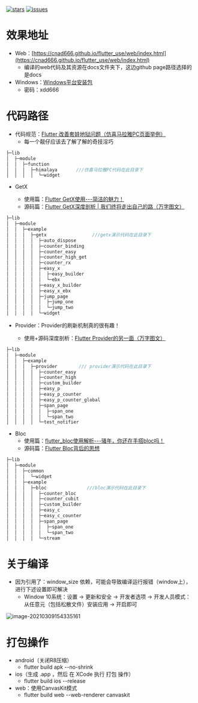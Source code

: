 [![stars](https://img.shields.io/github/stars/CNAD666/flutter_use?logo=github)](https://github.com/CNAD666/flutter_use) [![issues](https://img.shields.io/github/issues/CNAD666/flutter_use?logo=github)](https://github.com/CNAD666/flutter_use/issues)

# 效果地址

- Web：[https://cnad666.github.io/flutter_use/web/index.html](https://cnad666.github.io/flutter_use/web/index.html)
  - 编译的web代码及其资源在docs文件夹下，这边github page路径选择的是docs
- Windows：[Windows平台安装包](https://wwa.lanzoui.com/b099z6w6d)
  - 密码：xdd666

# 代码路径

- 代码规范：[Flutter 改善套娃地狱问题（仿喜马拉雅PC页面举例）](https://juejin.cn/post/6939774499399139336)
  - 每一个靓仔应该去了解了解的奇技淫巧

```dart
├─lib
│  ├─module
│  │  ├─function
│  │  │  ├─himalaya       ///仿喜马拉雅PC代码在此目录下
│  │  │  │  └─widget
```

- GetX

  - 使用篇：[Flutter GetX使用---简洁的魅力！](https://juejin.cn/post/6924104248275763208)
  - 源码篇：[Flutter GetX深度剖析 | 我们终将走出自己的路（万字图文）](https://juejin.cn/post/6984593635681517582)

```dart
├─lib
│  ├─module
│  │  ├─example
│  │  │  ├─getx                 ///getx演示代码在此目录下
│  │  │  │  ├─auto_dispose
│  │  │  │  ├─counter_binding
│  │  │  │  ├─counter_easy
│  │  │  │  ├─counter_high_get
│  │  │  │  ├─counter_rx
│  │  │  │  ├─easy_x
│  │  │  │  │  ├─easy_builder
│  │  │  │  │  └─ebx
│  │  │  │  ├─easy_x_builder
│  │  │  │  ├─easy_x_ebx
│  │  │  │  ├─jump_page
│  │  │  │  │  ├─jump_one
│  │  │  │  │  └─jump_two
│  │  │  │  └─widget
```


- Provider：Provider的刷新机制真的很有趣！

  - 使用+源码深度剖析：[Flutter Provider的另一面（万字图文）](https://juejin.cn/post/6968272002515894303)

```dart
├─lib
│  ├─module
│  │  ├─example
│  │  │  ├─provider        /// provider演示代码在此目录下
│  │  │  │  ├─counter_easy
│  │  │  │  ├─counter_high
│  │  │  │  ├─custom_builder
│  │  │  │  ├─easy_p
│  │  │  │  ├─easy_p_counter
│  │  │  │  ├─easy_p_counter_global
│  │  │  │  ├─span_page
│  │  │  │  │  ├─span_one
│  │  │  │  │  └─span_two
│  │  │  │  └─test_notifier
```


- Bloc
  - 使用篇：[flutter_bloc使用解析---骚年，你还在手搭bloc吗！](https://juejin.cn/post/6856268776510504968)
  - 源码篇：[Flutter Bloc背后的思想](https://juejin.cn/post/6973900070358319135)

```dart
├─lib
│  ├─module
│  │  ├─common
│  │  │  └─widget
│  │  ├─example
│  │  │  ├─bloc               ///bloc演示代码在此目录下
│  │  │  │  ├─counter_bloc
│  │  │  │  ├─counter_cubit
│  │  │  │  ├─custom_builder
│  │  │  │  ├─easy_c
│  │  │  │  ├─easy_c_counter
│  │  │  │  ├─span_page
│  │  │  │  │  ├─span_one
│  │  │  │  │  └─span_two
│  │  │  │  └─stream
```



# 关于编译

- 因为引用了：window_size 依赖，可能会导致编译运行报错（window上），进行下述设置即可解决
  - Window 10系统：设置 -> 更新和安全 -> 开发者选项 -> 开发人员模式：从任意元（包括松散文件）安装应用 -> 开启即可

![image-20210309154335161](https://cdn.jsdelivr.net/gh/CNAD666/MyData/pic/flutter/blog/20210309154345.png)

# 打包操作

- android（关闭R8压缩）
  - flutter build apk --no-shrink
- ios（生成 .app ，然后 在 XCode 执行 打包 操作）
  - flutter build ios --release
- web：使用CanvasKit模式
  - flutter build web --web-renderer canvaskit
